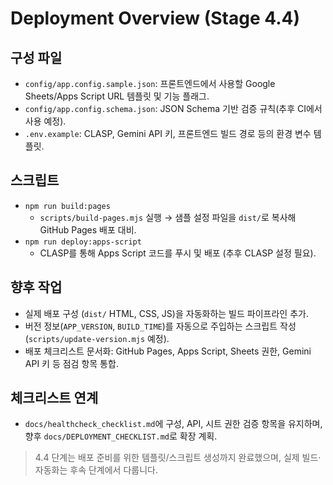 # Deployment Overview (Stage 4.4)

## 구성 파일
- `config/app.config.sample.json`: 프론트엔드에서 사용할 Google Sheets/Apps Script URL 템플릿 및 기능 플래그.
- `config/app.config.schema.json`: JSON Schema 기반 검증 규칙(추후 CI에서 사용 예정).
- `.env.example`: CLASP, Gemini API 키, 프론트엔드 빌드 경로 등의 환경 변수 템플릿.

## 스크립트
- `npm run build:pages`
  - `scripts/build-pages.mjs` 실행 → 샘플 설정 파일을 `dist/`로 복사해 GitHub Pages 배포 대비.
- `npm run deploy:apps-script`
  - CLASP를 통해 Apps Script 코드를 푸시 및 배포 (추후 CLASP 설정 필요).

## 향후 작업
- 실제 배포 구성 (`dist/` HTML, CSS, JS)을 자동화하는 빌드 파이프라인 추가.
- 버전 정보(`APP_VERSION`, `BUILD_TIME`)를 자동으로 주입하는 스크립트 작성 (`scripts/update-version.mjs` 예정).
- 배포 체크리스트 문서화: GitHub Pages, Apps Script, Sheets 권한, Gemini API 키 등 점검 항목 통합.

## 체크리스트 연계
- `docs/healthcheck_checklist.md`에 구성, API, 시트 권한 검증 항목을 유지하며, 향후 `docs/DEPLOYMENT_CHECKLIST.md`로 확장 계획.

> 4.4 단계는 배포 준비를 위한 템플릿/스크립트 생성까지 완료했으며, 실제 빌드·자동화는 후속 단계에서 다룹니다.

